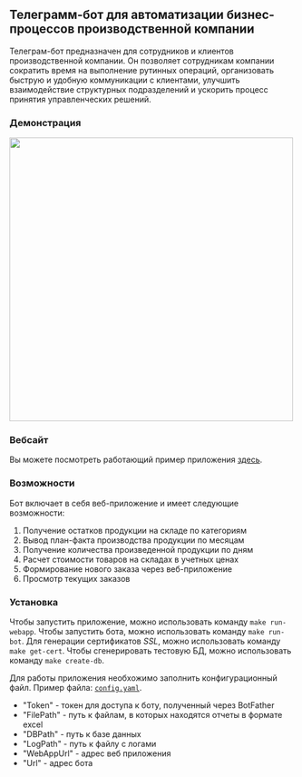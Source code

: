 ## Телеграмм-бот для автоматизации бизнес-процессов производственной компании
Телеграм-бот предназначен для сотрудников и клиентов производственной компании. Он позволяет сотрудникам компании сократить время на выполнение рутинных операций, организовать быструю и удобную коммуникации с клиентами, улучшить взаимодействие структурных подразделений и ускорить процесс принятия управленческих решений.

### Демонстрация
<img src="./example.gif" height="500">

### Вебсайт
Вы можете посмотреть работающий пример приложения [здесь](https://t.me/prod_update_test_bot).

### Возможности
Бот включает в себя веб-приложение и имеет следующие возможности:
1. Получение остатков продукции на складе по категориям
2. Вывод план-факта производства продукции по месяцам
3. Получение количества произведенной продукции по дням
4. Расчет стоимости товаров на складах в учетных ценах
5. Формирование нового заказа через веб-приложениe
6. Просмотр текущих заказов

### Установка
Чтобы запустить приложение, можно использовать команду `make run-webapp`.
Чтобы запустить бота, можно использовать команду `make run-bot`.
Для генерации сертификатов *SSL*, можно использовать команду `make get-cert`.
Чтобы сгенерировать тестовую БД, можно использовать команду `make create-db`.

Для работы приложения необхожимо заполнить конфигурационный файл.
Пример файла: [`config.yaml`](./example/example_config.yaml).
- "Token" - токен для доступа к боту, полученный через BotFather
- "FilePath" - путь к файлам, в которых находятся отчеты в формате excel
- "DBPath" - путь к базе данных
- "LogPath" - путь к файлу с логами
- "WebAppUrl" - адрес веб приложения
- "Url" - адрес бота
